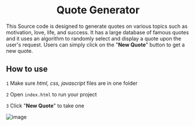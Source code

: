 <h1 align="center">Quote Generator</h1>

This Source code is designed to generate quotes on various topics such as motivation, love, life, and success. It has a large database of famous quotes and it uses an algorithm to randomly select and display a quote upon the user's request. Users can simply click on the "**New Quote**" button to get a new quote.

## How to use

`1` Make sure _html, css, javascript_ files are in one folder

`2` Open `index.html` to run your project

`3` Click "**New Quote**" to take one



![image](https://user-images.githubusercontent.com/73717132/227864002-f76fc83d-afeb-4b40-be86-3145541aa173.png)
